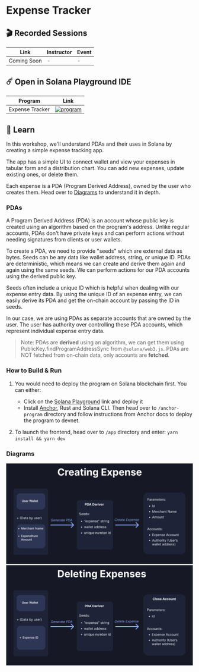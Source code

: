 # Expense Tracker

## 🎬 Recorded Sessions
| Link | Instructor | Event |
| ---- | ---------- | ----- |
| Coming Soon | - | - |

## ☄️ Open in Solana Playground IDE
| Program | Link |
| -------------------- | --------------------------------------- |
| Expense Tracker | [ ![program](https://ik.imagekit.io/mkpjlhtny/solpg_button_zWM8WlPKs.svg?ik-sdk-version=javascript-1.4.3&updatedAt=1662621556513)](https://beta.solpg.io/645acbc1d6ebe745da20439e) |


## 📗 Learn

In this workshop, we'll understand PDAs and their uses in Solana by creating a simple expense tracking app.

The app has a simple UI to connect wallet and view your expenses in tabular form and a distribution chart. You can add new expenses, update existing ones, or delete them.

Each expense is a PDA (Program Derived Address), owned by the user who creates them. Head over to [Diagrams](###diagrams) to understand it in depth.

### PDAs
A Program Derived Address (PDA) is an account whose public key is created using an algorithm based on the program's address. Unlike regular accounts, PDAs don't have private keys and can perform actions without needing signatures from clients or user wallets.

To create a PDA, we need to provide "seeds" which are external data as bytes. Seeds can be any data like wallet address, string, or unique ID. PDAs are deterministic, which means we can create and derive them again and again using the same seeds. We can perform actions for our PDA accounts using the derived public key.

Seeds often include a unique ID which is helpful when dealing with our expense entry data. By using the unique ID of an expense entry, we can easily derive its PDA and get the on-chain account by passing the ID in seeds.

In our case, we are using PDAs as separate accounts that are owned by the user. The user has authority over controlling these PDA accounts, which represent individual expense entry data.

> Note: PDAs are **derived** using an algorithm, we can get them using PublicKey.findProgramAddressSync from `@solana/web3.js`. PDAs are NOT fetched from on-chain data, only accounts are **fetched**.

### How to Build & Run

1. You would need to deploy the program on Solana blockchain first. You can either:
    - Click on the [Solana Playground](https://beta.solpg.io/645acbc1d6ebe745da20439e) link and deploy it 
    - Install [Anchor](https://www.anchor-lang.com/), Rust and Solana CLI. Then head over to `/anchor-program` directory and follow instructions from Anchor docs to deploy the program to devnet.

2. To launch the frontend, head over to `/app` directory and enter: `yarn install && yarn dev`

### Diagrams
![](./assets/create_expense.png)
![](./assets/delete_expense.png)